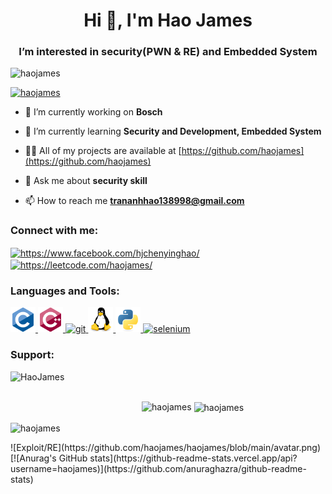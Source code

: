 <h1 align="center">Hi 👋, I'm Hao James</h1>
<h3 align="center">I’m interested in security(PWN & RE) and Embedded System</h3>

<p align="left"> <img src="https://komarev.com/ghpvc/?username=haojames&label=Profile%20views&color=0e75b6&style=flat" alt="haojames" /> </p>

<p align="left"> <a href="https://github.com/ryo-ma/github-profile-trophy"><img src="https://github-profile-trophy.vercel.app/?username=haojames" alt="haojames" /></a> </p>

- 🔭 I’m currently working on **Bosch**

- 🌱 I’m currently learning **Security and Development, Embedded System**

- 👨‍💻 All of my projects are available at [https://github.com/haojames](https://github.com/haojames)

- 💬 Ask me about **security skill**

- 📫 How to reach me **trananhhao138998@gmail.com**

<h3 align="left">Connect with me:</h3>
<p align="left">
<a href="https://www.facebook.com/hjchenyinghao/" target="blank"><img align="center" src="https://raw.githubusercontent.com/rahuldkjain/github-profile-readme-generator/master/src/images/icons/Social/facebook.svg" alt="https://www.facebook.com/hjchenyinghao/" height="30" width="40" /></a>
<a href="https://leetcode.com/haojames/" target="blank"><img align="center" src="https://raw.githubusercontent.com/rahuldkjain/github-profile-readme-generator/master/src/images/icons/Social/leet-code.svg" alt="https://leetcode.com/haojames/" height="30" width="40" /></a>
</p>

<h3 align="left">Languages and Tools:</h3>
<p align="left"> <a href="https://www.cprogramming.com/" target="_blank"> <img src="https://raw.githubusercontent.com/devicons/devicon/master/icons/c/c-original.svg" alt="c" width="40" height="40"/> </a> <a href="https://www.w3schools.com/cpp/" target="_blank"> <img src="https://raw.githubusercontent.com/devicons/devicon/master/icons/cplusplus/cplusplus-original.svg" alt="cplusplus" width="40" height="40"/> </a> <a href="https://git-scm.com/" target="_blank"> <img src="https://www.vectorlogo.zone/logos/git-scm/git-scm-icon.svg" alt="git" width="40" height="40"/> </a> <a href="https://www.linux.org/" target="_blank"> <img src="https://raw.githubusercontent.com/devicons/devicon/master/icons/linux/linux-original.svg" alt="linux" width="40" height="40"/> </a> <a href="https://www.python.org" target="_blank"> <img src="https://raw.githubusercontent.com/devicons/devicon/master/icons/python/python-original.svg" alt="python" width="40" height="40"/> </a> <a href="https://www.selenium.dev" target="_blank"> <img src="https://raw.githubusercontent.com/detain/svg-logos/780f25886640cef088af994181646db2f6b1a3f8/svg/selenium-logo.svg" alt="selenium" width="40" height="40"/> </a> </p>

<h3 align="left">Support:</h3>
<p><a href="https://www.buymeacoffee.com/HaoJames"> <img align="left" src="https://cdn.buymeacoffee.com/buttons/v2/default-yellow.png" height="50" width="210" alt="HaoJames" /></a></p><br><br>

<p><img align="left" src="https://github-readme-stats.vercel.app/api/top-langs?username=haojames&show_icons=true&locale=en&layout=compact" alt="haojames" /></p>

<p>&nbsp;<img align="center" src="https://github-readme-stats.vercel.app/api?username=haojames&show_icons=true&locale=en" alt="haojames" /></p>

<p><img align="center" src="https://github-readme-streak-stats.herokuapp.com/?user=haojames&" alt="haojames" /></p>
![Exploit/RE](https://github.com/haojames/haojames/blob/main/avatar.png)
[![Anurag's GitHub stats](https://github-readme-stats.vercel.app/api?username=haojames)](https://github.com/anuraghazra/github-readme-stats)
